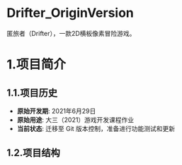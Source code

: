 # Drifter_OriginVersion
匿旅者（Drifter），一款2D横板像素冒险游戏。

# 1.项目简介

## 1.1.项目历史

- **原始开发期**: 2021年6月29日
- **原始用途**: 大三（2021）游戏开发课程作业
- **当前状态**: 迁移至 Git 版本控制，准备进行功能测试和更新

## 1.2.项目结构

